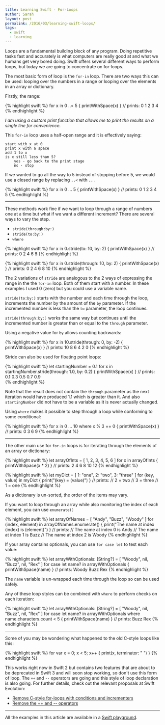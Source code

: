 ```yaml
---
title: Learning Swift - For-Loops
author: Sarah
layout: post
permalink: /2016/03/learning-swift-loops/
tags:
  - swift
  - learning
---
```

Loops are a fundamental building block of any program. Doing repetitive tasks fast and accurately is what computers are really good at and what we humans get very bored doing. Swift offers several different ways to perform loops, but today we are going to concentrate on for-loops.

The most basic form of loop is the `for-in` loop. There are two ways this can be used: looping over the numbers in a range or looping over the elements in an array or dictionary.

Firstly, the range:

{% highlight swift %}
for x in 0 ..< 5 {
    printWithSpace(x)
}
// prints:  0 1 2 3 4 
{% endhighlight %}

*I am using a custom print function that allows me to print the results on a single line for convenience.*

This `for-in` loop uses a half-open range and it is effectively saying:

    start with x at 0
    print x with a space
    add 1 to x
    is x still less than 5?
        yes - go back to the print stage
        no - stop

If we wanted to go all the way to 5 instead of stopping before 5, we would use a closed range by replacing `..<` with `...`

{% highlight swift %}
for x in 0 ... 5 {
    printWithSpace(x)
}
// prints:  0 1 2 3 4 5 
{% endhighlight %}

---

These methods work fine if we want to loop through a range of numbers one at a time but what if we want a different increment? There are several ways to vary the step.

- `stride(through:by:)`
- `stride(to:by:)`
- `where`

{% highlight swift %}
for x in 0.stride(to: 10, by: 2) {
    printWithSpace(x)
}
// prints:  0 2 4 6 8 
{% endhighlight %}


{% highlight swift %}
for x in 0.stride(through: 10, by: 2) {
    printWithSpace(x)
}
// prints:  0 2 4 6 8 10 
{% endhighlight %}

The 2 variations of `stride` are analogous to the 2 ways of expressing the range in the the `for-in` loop.
Both of them start with a number. In these examples I used 0 (zero) but you could use a variable name.

`stride(to:by:)` starts with the number and each time through the loop, increments the number by the amount of the `by` parameter. If the incremented number is less than the `to` parameter, the loop continues.

`stride(through:by:)` works the same way but continues until the incremented number is greater than or equal to the `through` parameter.

Using a negative value for `by` allows counting backwards:

{% highlight swift %}
for x in 10.stride(through: 0, by: -2) {
    printWithSpace(x)
}
// prints:  10 8 6 4 2 0 
{% endhighlight %}

Stride can also be used for floating point loops:

{% highlight swift %}
let startingNumber = 0.1
for x in startingNumber.stride(through: 1.0, by: 0.2) {
    printWithSpace(x)
}
// prints:  0.1  0.3  0.5  0.7  0.9  
{% endhighlight %}

Note that the result does not contain the `through` parameter as the next iteration would have produced 1.1 which is greater than it. And also `startingNumber` did not have to be a variable as it is never actually changed.

Using `where` makes it possible to step through a loop while conforming to some conditional:

{% highlight swift %}
for x in 0 ... 10 where x % 3 == 0 {
    printWithSpace(x)
}
// prints:  0 3 6 9
{% endhighlight %}

---

The other main use for `for-in` loops is for iterating through the elements of an array or dictionary:

{% highlight swift %}
let arrayOfInts = [ 1, 2, 3, 4, 5, 6 ]
for x in arrayOfInts {
    printWithSpace(x * 2)
}
// prints:  2 4 6 8 10 12
{% endhighlight %}

{% highlight swift %}
let myDict = [ 1: "one", 2: "two", 3: "three" ]
for (key, value) in myDict {
    print("\(key) = \(value)")
}
// prints:
//   2 = two
//   3 = three
//   1 = one
{% endhighlight %}

As a dictionary is un-sorted, the order of the items may vary.

If you want to loop through an array while also monitoring the index of each element, you can use `enumerate()`

{% highlight swift %}
let arrayOfNames = [ "Andy", "Buzz", "Woody" ]
for (index, element) in arrayOfNames.enumerate() {
    print("The name at index \(index) is \(element)")
}
// prints:
//   The name at index 0 is Andy
//   The name at index 1 is Buzz
//   The name at index 2 is Woody
{% endhighlight %}

If your array contains optionals, you can use `for case let` to test each value:

{% highlight swift %}
let arrayWithOptionals: [String?] = [ "Woody", nil, "Buzz", nil, "Rex" ]
for case let name? in arrayWithOptionals {
    printWithSpace(name)
}
// prints: Woody Buzz Rex 
{% endhighlight %}

The `name` variable is un-wrapped each time through the loop so can be used safely.

Any of these loop styles can be combined with `where` to perform checks on each iteration:

{% highlight swift %}
let arrayWithOptionals: [String?] = [ "Woody", nil, "Buzz", nil, "Rex" ]
for case let name? in arrayWithOptionals where name.characters.count < 5 {
    printWithSpace(name)
}
// prints: Buzz Rex 
{% endhighlight %}

---

Some of you may be wondering what happened to the old C-style loops like this:

{% highlight swift %}
for var x = 0; x < 5; x++ {
    print(x, terminator: " ")
}
{% endhighlight %}

This works right now in Swift 2 but contains two features that are about to be deprecated in Swift 3 and will soon stop working, so don't use this form of loop. The `++` and `--` operators are going and this style of loop declaration is also going. For further details, check out the relevant proposals at Swift Evolution:

- [Remove C-style for-loops with conditions and incrementers][1]
- [Remove the ++ and -- operators][2]

---

All the examples in this article are available in a [Swift playground][3].


[1]: https://github.com/apple/swift-evolution/blob/master/proposals/0007-remove-c-style-for-loops.md
[2]: https://github.com/apple/swift-evolution/blob/master/proposals/0004-remove-pre-post-inc-decrement.md
[3]: https://github.com/trozware/for-loops

